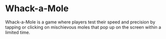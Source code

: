 # Whack-a-Mole
Whack-a-Mole is a game where players test their speed and precision by tapping or clicking on mischievous moles that pop up on the screen within a limited time.
